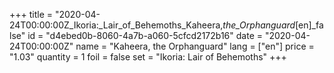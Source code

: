 +++
title = "2020-04-24T00:00:00Z_Ikoria:_Lair_of_Behemoths_Kaheera,_the_Orphanguard_[en]_false"
id = "d4ebed0b-8060-4a7b-a060-5cfcd2172b16"
date = "2020-04-24T00:00:00Z"
name = "Kaheera, the Orphanguard"
lang = ["en"]
price = "1.03"
quantity = 1
foil = false
set = "Ikoria: Lair of Behemoths"
+++
